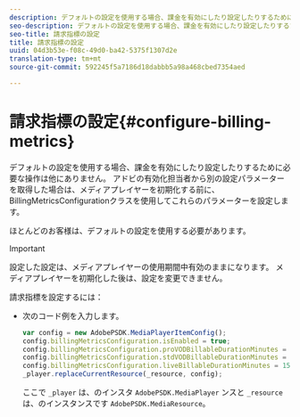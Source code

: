 ```yaml
---
description: デフォルトの設定を使用する場合、課金を有効にしたり設定したりするために必要な操作は他にありません。 アドビの有効化担当者から別の設定パラメーターを取得した場合は、メディアプレイヤーを初期化する前に、BillingMetricsConfigurationクラスを使用してこれらのパラメーターを設定します。
seo-description: デフォルトの設定を使用する場合、課金を有効にしたり設定したりするために必要な操作は他にありません。 アドビの有効化担当者から別の設定パラメーターを取得した場合は、メディアプレイヤーを初期化する前に、BillingMetricsConfigurationクラスを使用してこれらのパラメーターを設定します。
seo-title: 請求指標の設定
title: 請求指標の設定
uuid: 04d3b53e-f08c-49d0-ba42-5375f1307d2e
translation-type: tm+mt
source-git-commit: 592245f5a7186d18dabbb5a98a468cbed7354aed

---
```



# 請求指標の設定{#configure-billing-metrics}

デフォルトの設定を使用する場合、課金を有効にしたり設定したりするために必要な操作は他にありません。 アドビの有効化担当者から別の設定パラメーターを取得した場合は、メディアプレイヤーを初期化する前に、BillingMetricsConfigurationクラスを使用してこれらのパラメーターを設定します。

ほとんどのお客様は、デフォルトの設定を使用する必要があります。

>[!IMPORTANT]
>
>設定した設定は、メディアプレイヤーの使用期間中有効のままになります。 メディアプレイヤーを初期化した後は、設定を変更できません。

請求指標を設定するには：

* 次のコード例を入力します。

   ```js
   var config = new AdobePSDK.MediaPlayerItemConfig(); 
   config.billingMetricsConfiguration.isEnabled = true; 
   config.billingMetricsConfiguration.proVODBillableDurationMinutes = 60; 
   config.billingMetricsConfiguration.stdVODBillableDurationMinutes = 30; 
   config.billingMetricsConfiguration.liveBillableDurationMinutes = 15; 
   _player.replaceCurrentResource(_resource, config);
   ```

   ここで `_player` は、のインスタ `AdobePSDK.MediaPlayer` ンスと `_resource` は、のインスタンスです `AdobePSDK.MediaResource`。

